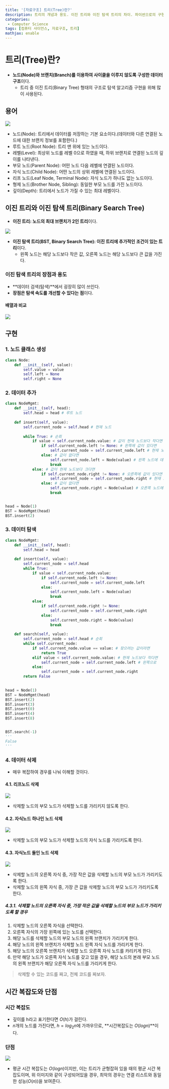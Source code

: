 ```yaml
---
title: '[자료구조] 트리(Tree)란?'
description: 트리의 개념과 용도. 이진 트리와 이진 탐색 트리의 차이. 파이썬으로의 구현. 트리의 시간 복잡도와 단점
categories:
 - Computer Science
tags: [컴퓨터 사이언스, 자료구조, 트리]
mathjax: enable
---
```


# 트리(Tree)란?
- **노드(Node)와 브랜치(Branch)를 이용하여 사이클을 이루지 않도록 구성한 데이터 구조**이다.
    - 트리 중 이진 트리(Binary Tree) 형태의 구조로 탐색 알고리즘 구현을 위해 많이 사용된다.

## 용어

![](http://www.fun-coding.org/00_Images/tree.png)

- 노드(Node): 트리에서 데이터를 저장하는 기본 요소이다.(데이터와 다른 연결된 노드에 대한 브랜치 정보를 포함한다.)
- 루트 노드(Root Node): 트리 맨 위에 있는 노드이다.
- 레벨(Level): 최상위 노드를 레벨 0으로 하였을 때, 하위 브랜치로 연결된 노드의 깊이를 나타낸다.
- 부모 노드(Parent Node): 어떤 노드 다음 레벨에 연결된 노드이다.
- 자식 노드(Child Node): 어떤 노드의 상위 레벨에 연결된 노드이다.
- 리프 노드(Leaf Node, Terminal Node): 자식 노드가 하나도 없는 노드이다.
- 형제 노드(Brother Node, Sibling): 동일한 부모 노드를 가진 노드이다.
- 깊이(Depth): 트리에서 노드가 가질 수 있는 최대 레벨이다.

## 이진 트리와 이진 탐색 트리(Binary Search Tree)
- **이진 트리: 노드의 최대 브랜치가 2인 트리**이다.

![](https://www.mathwarehouse.com/programming/images/binary-search-tree/binary-search-tree-insertion-animation.gif)

- **이진 탐색 트리(BST, Binary Search Tree): 이진 트리에 추가적인 조건이 있는 트리**이다.
    - 왼쪽 노드는 해당 노드보다 작은 값, 오른쪽 노드는 해당 노드보다 큰 값을 가진다.

### 이진 탐색 트리의 장점과 용도

- **데이터 검색(탐색)**에서 굉장히 많이 쓰인다.
- **장점은 탐색 속도를 개선할 수 있다는 점**이다.

#### 배열과 비교

![](https://www.mathwarehouse.com/programming/images/binary-search-tree/binary-search-tree-sorted-array-animation.gif)

## 구현

### 1. 노드 클래스 생성

```py
class Node:
    def __init__(self, value):
        self.value = value
        self.left = None
        self.right = None
```

### 2. 데이터 추가

```py
class NodeMgmt:
    def __init__(self, head):
        self.head = head # 루트 노드
    
    def insert(self, value):
        self.current_node = self.head # 현재 노드
        
        while True: # 순회
            if value < self.current_node.value: # 값이 현재 노드보다 작다면
                if self.current_node.left != None: # 왼쪽에 값이 있다면
                    self.current_node = self.current_node.left # 현재 노드 변경
                else: # 값이 없다면
                    self.current_node.left = Node(value) # 왼쪽 노드에 데이터 설정
                    break
            else: # 값이 현재 노드보다 크다면
                if self.current_node.right != None: # 오른쪽에 값이 있다면
                    self.current_node = self.current_node.right # 현재 노드 변경
                else: # 값이 없다면
                    self.current_node.right = Node(value) # 오른쪽 노드에 데이터 설정
                    break


head = Node(1)
BST = NodeMgmt(head)
BST.insert(2)
```

### 3. 데이터 탐색

```py
class NodeMgmt:
    def __init__(self, head):
        self.head = head
    
    def insert(self, value):
        self.current_node = self.head
        while True:
            if value < self.current_node.value:
                if self.current_node.left != None:
                    self.current_node = self.current_node.left
                else:
                    self.current_node.left = Node(value)
                    break
            else:
                if self.current_node.right != None:
                    self.current_node = self.current_node.right
                else:
                    self.current_node.right = Node(value)
                    break
    
    def search(self, value):
        self.current_node = self.head # 순회
        while self.current_node:
            if self.current_node.value == value: # 찾으려는 값이라면
                return True 
            elif value < self.current_node.value: # 현재 노드보다 작다면
                self.current_node = self.current_node.left # 왼쪽으로
            else:
                self.current_node = self.current_node.right
        return False
        

head = Node(1)
BST = NodeMgmt(head)
BST.insert(2)
BST.insert(3)
BST.insert(0)
BST.insert(4)
BST.insert(8)


BST.search(-1)
'''
False
'''
```

### 4. 데이터 삭제
- 매우 복잡하여 경우를 나눠 이해할 것이다.

#### 4.1. 리프노드 삭제

![](http://www.fun-coding.org/00_Images/tree_remove_leaf.png)

- 삭제할 노드의 부모 노드가 삭제할 노드를 가리키지 않도록 한다. 

#### 4.2. 자식노드 하나인 노드 삭제

![](http://www.fun-coding.org/00_Images/tree_remove_2child.png)

- 삭제할 노드의 부모 노드가 삭제할 노드의 자식 노드를 가리키도록 한다.

#### 4.3. 자식노드 둘인 노드 삭제

![](http://www.fun-coding.org/00_Images/tree_remove_2child.png)

- 삭제할 노드의 오른쪽 자식 중, 가장 작은 값을 삭제할 노드의 부모 노드가 가리키도록 한다.
- 삭제할 노드의 왼쪽 자식 중, 가장 큰 값을 삭제할 노드의 부모 노드가 가리키도록 한다.

##### 4.3.1. 삭제할 노드의 오른쪽 자식 중, 가장 작은 값을 삭제할 노드의 부모 노드가 가리키도록 할 경우

1. 삭제할 노드의 오른쪽 자식을 선택한다.
2. 오른쪽 자식의 가장 왼쪽에 있는 노드를 선택한다.
3. 해당 노드를 삭제할 노드의 부모 노드의 왼쪽 브랜치가 가리키게 한다.
4. 해당 노드의 왼쪽 브랜치가 삭제할 노드 왼쪽 자식 노드를 가리키게 한다.
5. 해당 노드의 오른쪽 브랜치가 삭제할 노드 오른쪽 자식 노드를 카리키게 한다.
6. 만약 해당 노드가 오른쪽 자식 노드를 갖고 있을 경우, 해당 노드의 본래 부모 노드의 왼쪽 브랜치가 해당 오른쪽 자식 노드를 가리키게 한다.

> 삭제할 수 있는 코드를 짜고, 전체 코드를 짜보자.

## 시간 복잡도와 단점

### 시간 복잡도
- 깊이를 h라고 표기한다면 $O(h)$가 걸린다.
- $n$개의 노드를 가진다면, $h=log_2{n}$에 가까우므로, **시간복잡도는 $O(log{n})$**이다.

### 단점

![](http://www.fun-coding.org/00_Images/worstcase_bst.png)

- 평균 시간 복잡도는 $O(log{n})$이지만, 이는 트리가 균형잡혀 있을 때의 평균 시간 복잡도이며, 위 이미지와 같이 구성되어있을 경우, 최악의 경우는 연결 리스트와 동일한 성능($O(n)$)을 보여준다.